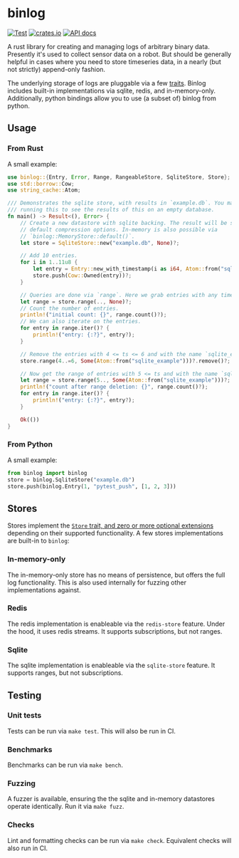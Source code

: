 # binlog

[![Test](https://github.com/ysimonson/binlog/actions/workflows/test.yml/badge.svg)](https://github.com/ysimonson/binlog/actions/workflows/test.yml)
[![crates.io](https://img.shields.io/crates/v/binlog.svg)](https://crates.io/crates/binlog)
[![API docs](https://docs.rs/binlog/badge.svg)](https://docs.rs/binlog)

A rust library for creating and managing logs of arbitrary binary data. Presently it's used to collect sensor data on a robot. But should be generally helpful in cases where you need to store timeseries data, in a nearly (but not strictly) append-only fashion.

The underlying storage of logs are pluggable via a few [traits](https://github.com/ysimonson/binlog/blob/main/src/traits.rs). Binlog includes built-in implementations via sqlite, redis, and in-memory-only. Additionally, python bindings allow you to use (a subset of) binlog from python.

## Usage

### From Rust

A small example:

```rust
use binlog::{Entry, Error, Range, RangeableStore, SqliteStore, Store};
use std::borrow::Cow;
use string_cache::Atom;

/// Demonstrates the sqlite store, with results in `example.db`. You may want to delete that before
/// running this to see the results of this on an empty database.
fn main() -> Result<(), Error> {
    // Create a new datastore with sqlite backing. The result will be stored in example.db, with
    // default compression options. In-memory is also possible via
    // `binlog::MemoryStore::default()`.
    let store = SqliteStore::new("example.db", None)?;

    // Add 10 entries.
    for i in 1..11u8 {
        let entry = Entry::new_with_timestamp(i as i64, Atom::from("sqlite_example"), vec![i]);
        store.push(Cow::Owned(entry))?;
    }

    // Queries are done via `range`. Here we grab entries with any timestamp and any name.
    let range = store.range(.., None)?;
    // Count the number of entries.
    println!("initial count: {}", range.count()?);
    // We can also iterate on the entries.
    for entry in range.iter()? {
        println!("entry: {:?}", entry?);
    }

    // Remove the entries with 4 <= ts <= 6 and with the name `sqlite_example`.
    store.range(4..=6, Some(Atom::from("sqlite_example")))?.remove()?;

    // Now get the range of entries with 5 <= ts and with the name `sqlite_example`.
    let range = store.range(5.., Some(Atom::from("sqlite_example")))?;
    println!("count after range deletion: {}", range.count()?);
    for entry in range.iter()? {
        println!("entry: {:?}", entry?);
    }

    Ok(())
}
```

### From Python

A small example:

```python
from binlog import binlog
store = binlog.SqliteStore("example.db")
store.push(binlog.Entry(1, "pytest_push", [1, 2, 3]))
```

## Stores

Stores implement the [`Store` trait, and zero or more optional extensions](https://github.com/ysimonson/binlog/blob/main/src/traits.rs) depending on their supported functionality. A few stores implementations are built-in to `binlog`:

### In-memory-only

The in-memory-only store has no means of persistence, but offers the full log functionality. This is also used internally for fuzzing other implementations against.

### Redis

The redis implementation is enableable via the `redis-store` feature. Under the hood, it uses redis streams. It supports subscriptions, but not ranges.

### Sqlite

The sqlite implementation is enableable via the `sqlite-store` feature. It supports ranges, but not subscriptions.

## Testing

### Unit tests

Tests can be run via `make test`. This will also be run in CI.

### Benchmarks

Benchmarks can be run via `make bench`.

### Fuzzing

A fuzzer is available, ensuring the the sqlite and in-memory datastores operate identically. Run it via `make fuzz`.

### Checks

Lint and formatting checks can be run via `make check`. Equivalent checks will also run in CI.
